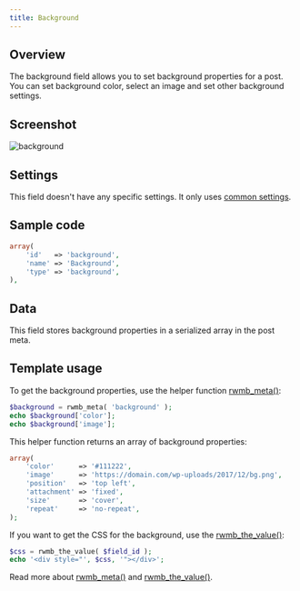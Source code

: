```yaml
---
title: Background
---
```


## Overview

The background field allows you to set background properties for a post. You can set background color, select an image and set other background settings.

## Screenshot

![background](https://i.imgur.com/BKfxPaSl.png)

## Settings

This field doesn't have any specific settings. It only uses  [common settings](/field-settings/).

## Sample code

```php
array(
    'id'   => 'background',
    'name' => 'Background',
    'type' => 'background',
),
```

## Data

This field stores background properties in a serialized array in the post meta.

## Template usage

To get the background properties, use the helper function [rwmb_meta()](/rwmb-meta/):

```php
$background = rwmb_meta( 'background' );
echo $background['color'];
echo $background['image'];
```

This helper function returns an array of background properties:

```php
array(
    'color'      => '#111222',
    'image'      => 'https://domain.com/wp-uploads/2017/12/bg.png',
    'position'   => 'top left',
    'attachment' => 'fixed',
    'size'       => 'cover',
    'repeat'     => 'no-repeat',
);
```

If you want to get the CSS for the background, use the [rwmb_the_value()](/rwmb-the-value/):

```php
$css = rwmb_the_value( $field_id );
echo '<div style="', $css, '"></div>';
```

Read more about [rwmb_meta()](/rwmb-meta/) and [rwmb_the_value()](/rwmb-the-value/).
